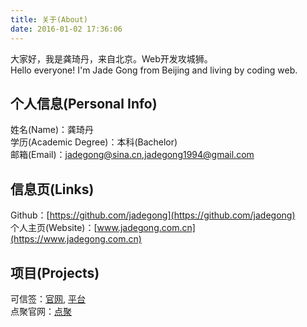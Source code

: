 ```yaml
---
title: 关于(About)
date: 2016-01-02 17:36:06
---
```

大家好，我是龚琦丹，来自北京。Web开发攻城狮。  
Hello everyone! I'm Jade Gong from Beijing and living by coding web.

## 个人信息(Personal Info)

姓名(Name)：龚琦丹  
学历(Academic Degree)：本科(Bachelor)  
邮箱(Email)：[jadegong@sina.cn](mailto:jadegong@sina.cn),[jadegong1994@gmail.com](mailto:jadegong1994@gmail.com)

## 信息页(Links)

Github：[https://github.com/jadegong](https://github.com/jadegong)  
个人主页(Website)：[www.jadegong.com.cn](https://www.jadegong.com.cn)

## 项目(Projects)
可信签：[官网](https://trustedsign.com), [平台](https://trustedsign.com/app)  
点聚官网：[点聚](http://dianju.cn)
